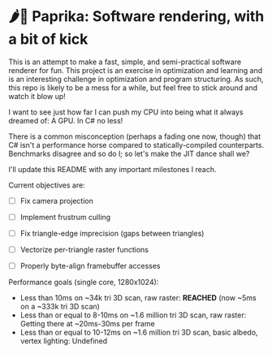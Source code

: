# 🌶️🧂 Paprika: Software rendering, with a bit of kick

This is an attempt to make a fast, simple, and semi-practical software renderer for fun. This project is an exercise in optimization and learning and is an interesting challenge in optimization and program structuring. As such, this repo is likely to be a mess for a while, but feel free to stick around and watch it blow up!

I want to see just how far I can push my CPU into being what it always dreamed of: A GPU. In C# no less!

There is a common misconception (perhaps a fading one now, though) that C# isn't a performance horse compared to statically-compiled counterparts. Benchmarks disagree and so do I; so let's make the JIT dance shall we?

I'll update this README with any important milestones I reach.


Current objectives are:

* [ ] Fix camera projection
* [ ] Implement frustrum culling
* [ ] Fix triangle-edge imprecision (gaps between triangles)
* [ ] Vectorize per-triangle raster functions
* [ ] Properly byte-align framebuffer accesses


Performance goals (single core, 1280x1024):

- Less than 10ms on ~34k tri 3D scan, raw raster: **REACHED** (now ~5ms on a ~333k tri 3D scan)
- Less than or equal to 8-10ms on ~1.6 million tri 3D scan, raw raster: Getting there at ~20ms-30ms per frame
- Less than or equal to 10-12ms on ~1.6 million tri 3D scan, basic albedo, vertex lighting: Undefined

